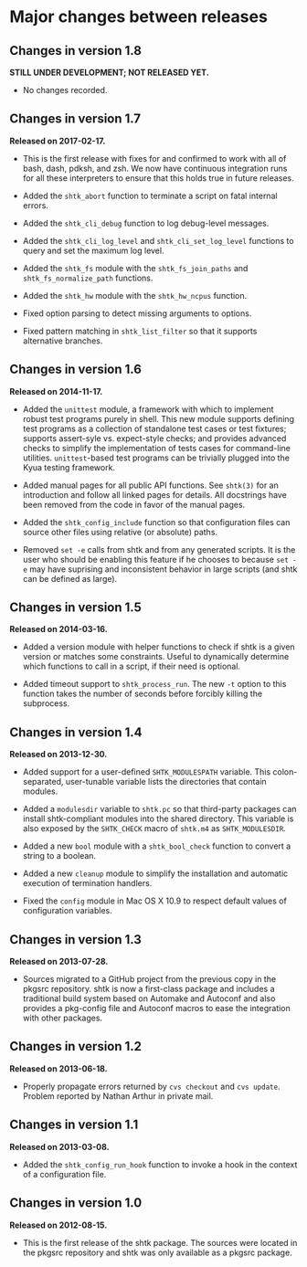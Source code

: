 Major changes between releases
==============================


Changes in version 1.8
----------------------

**STILL UNDER DEVELOPMENT; NOT RELEASED YET.**

* No changes recorded.


Changes in version 1.7
----------------------

**Released on 2017-02-17.**

* This is the first release with fixes for and confirmed to work with all
  of bash, dash, pdksh, and zsh.  We now have continuous integration runs
  for all these interpreters to ensure that this holds true in future
  releases.

* Added the `shtk_abort` function to terminate a script on fatal internal
  errors.

* Added the `shtk_cli_debug` function to log debug-level messages.

* Added the `shtk_cli_log_level` and `shtk_cli_set_log_level` functions to
  query and set the maximum log level.

* Added the `shtk_fs` module with the `shtk_fs_join_paths` and
  `shtk_fs_normalize_path` functions.

* Added the `shtk_hw` module with the `shtk_hw_ncpus` function.

* Fixed option parsing to detect missing arguments to options.

* Fixed pattern matching in `shtk_list_filter` so that it supports
  alternative branches.


Changes in version 1.6
----------------------

**Released on 2014-11-17.**

* Added the `unittest` module, a framework with which to implement robust
  test programs purely in shell.  This new module supports defining test
  programs as a collection of standalone test cases or test fixtures;
  supports assert-syle vs. expect-style checks; and provides advanced
  checks to simplify the implementation of tests cases for command-line
  utilities.  `unittest`-based test programs can be trivially plugged into
  the Kyua testing framework.

* Added manual pages for all public API functions.  See `shtk(3)` for an
  introduction and follow all linked pages for details.  All docstrings
  have been removed from the code in favor of the manual pages.

* Added the `shtk_config_include` function so that configuration files can
  source other files using relative (or absolute) paths.

* Removed `set -e` calls from shtk and from any generated scripts.  It is
  the user who should be enabling this feature if he chooses to because
  `set -e` may have suprising and inconsistent behavior in large scripts
  (and shtk can be defined as large).


Changes in version 1.5
----------------------

**Released on 2014-03-16.**

* Added a version module with helper functions to check if shtk is a given
  version or matches some constraints.  Useful to dynamically determine
  which functions to call in a script, if their need is optional.

* Added timeout support to `shtk_process_run`.  The new `-t` option to this
  function takes the number of seconds before forcibly killing the
  subprocess.


Changes in version 1.4
----------------------

**Released on 2013-12-30.**

* Added support for a user-defined `SHTK_MODULESPATH` variable.  This
  colon-separated, user-tunable variable lists the directories that contain
  modules.

* Added a `modulesdir` variable to `shtk.pc` so that third-party packages
  can install shtk-compliant modules into the shared directory.  This
  variable is also exposed by the `SHTK_CHECK` macro of `shtk.m4` as
  `SHTK_MODULESDIR`.

* Added a new `bool` module with a `shtk_bool_check` function to convert a
  string to a boolean.

* Added a new `cleanup` module to simplify the installation and automatic
  execution of termination handlers.

* Fixed the `config` module in Mac OS X 10.9 to respect default values of
  configuration variables.


Changes in version 1.3
----------------------

**Released on 2013-07-28.**

* Sources migrated to a GitHub project from the previous copy in the pkgsrc
  repository.  shtk is now a first-class package and includes a traditional
  build system based on Automake and Autoconf and also provides a
  pkg-config file and Autoconf macros to ease the integration with other
  packages.


Changes in version 1.2
----------------------

**Released on 2013-06-18.**

* Properly propagate errors returned by `cvs checkout` and `cvs update`.
  Problem reported by Nathan Arthur in private mail.


Changes in version 1.1
----------------------

**Released on 2013-03-08.**

* Added the `shtk_config_run_hook` function to invoke a hook in the context
  of a configuration file.


Changes in version 1.0
----------------------

**Released on 2012-08-15.**

* This is the first release of the shtk package.  The sources were located
  in the pkgsrc repository and shtk was only available as a pkgsrc package.
